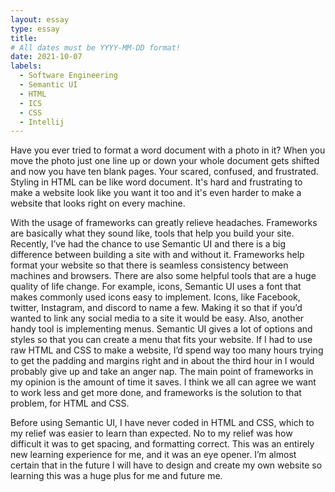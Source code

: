 ```yaml
---
layout: essay
type: essay
title: 
# All dates must be YYYY-MM-DD format!
date: 2021-10-07
labels:
  - Software Engineering
  - Semantic UI
  - HTML
  - ICS
  - CSS
  - Intellij
---
```


Have you ever tried to format a word document with a photo in it? When you move the photo just one line up or down your whole document gets shifted and now you have ten blank pages. Your scared, confused, and frustrated. Styling in HTML can be like word document. It's hard and frustrating to make a website look like you want it too and it's even harder to make a website that looks right on every machine. 

With the usage of frameworks can greatly relieve headaches. Frameworks are basically what they sound like, tools that help you build your site. Recently, I’ve had the chance to use Semantic UI and there is a big difference between building a site with and without it. Frameworks help format your website so that there is seamless consistency between machines and browsers. There are also some helpful tools that are a huge quality of life change. For example, icons, Semantic UI uses a font that makes commonly used icons easy to implement. Icons, like Facebook, twitter, Instagram, and discord to name a few. Making it so that if you’d wanted to link any social media to a site it would be easy. Also, another handy tool is implementing menus. Semantic UI gives a lot of options and styles so that you can create a menu that fits your website.  If I had to use raw HTML and CSS to make a website, I’d spend way too many hours trying to get the padding and margins right and in about the third hour in I would probably give up and take an anger nap. The main point of frameworks in my opinion is the amount of time it saves. I think we all can agree we want to work less and get more done, and frameworks is the solution to that problem, for HTML and CSS. 

Before using Semantic UI, I have never coded in HTML and CSS, which to my relief was easier to learn than expected. No to my relief was how difficult it was to get spacing, and formatting correct. This was an entirely new learning experience for me, and it was an eye opener. I’m almost certain that in the future I will have to design and create my own website so learning this was a huge plus for me and future me. 

